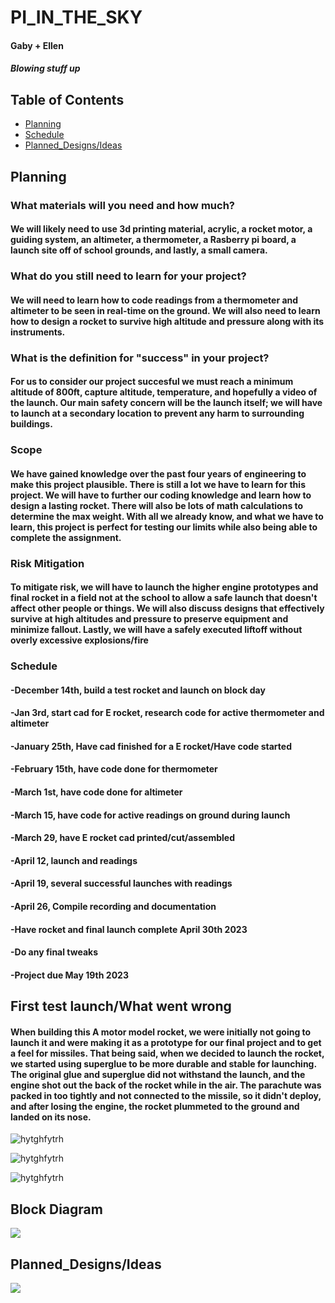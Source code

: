 # PI_IN_THE_SKY

#### Gaby + Ellen 
#### *Blowing stuff up*



## Table of Contents
* [Planning](#Planning)
* [Schedule](#Schedule)
* [Planned_Designs/Ideas](#Planned_Designs/Ideas)







## Planning


### What materials will you need and how much?  

#### We will likely need to use 3d printing material, acrylic, a rocket motor, a guiding system, an altimeter, a thermometer, a Rasberry pi board, a launch site off of school grounds, and lastly, a small camera.   

### What do you still need to learn for your project?

#### We will need to learn how to code readings from a thermometer and altimeter to be seen in real-time on the ground. We will also need to learn how to design a rocket to survive high altitude and pressure along with its instruments.

### What is the definition for "success" in your project? 

#### For us to consider our project succesful we must reach a minimum altitude of 800ft, capture altitude, temperature, and hopefully a video of the launch. Our main safety concern will be the launch itself; we will have to launch at a secondary location to prevent any harm to surrounding buildings.

### Scope

#### We have gained knowledge over the past four years of engineering to make this project plausible. There is still a lot we have to learn for this project. We will have to further our coding knowledge and learn how to design a lasting rocket. There will also be lots of math calculations to determine the max weight. With all we already know, and what we have to learn, this project is perfect for testing our limits while also being able to complete the assignment.

### Risk Mitigation

#### To mitigate risk, we will have to launch the higher engine prototypes and final rocket in a field not at the school to allow a safe launch that doesn't affect other people or things. We will also discuss designs that effectively survive at high altitudes and pressure to preserve equipment and minimize fallout. Lastly, we will have a safely executed liftoff without overly excessive explosions/fire

### Schedule

#### -December 14th, build a test rocket and launch on block day
#### -Jan 3rd, start cad for E rocket, research code for active thermometer and altimeter
#### -January 25th, Have cad finished for a E rocket/Have code started 
#### -February 15th, have code done for thermometer
#### -March 1st, have code done for altimeter
#### -March 15, have code for active readings on ground during launch
#### -March 29, have E rocket cad printed/cut/assembled 
#### -April 12, launch and readings
#### -April 19, several successful launches with readings
#### -April 26, Compile recording and documentation
#### -Have rocket and final launch complete April 30th 2023
#### -Do any final tweaks
#### -Project due May 19th 2023

## First test launch/What went wrong

#### When building this A motor model rocket, we were initially not going to launch it and were making it as a prototype for our final project and to get a feel for missiles. That being said, when we decided to launch the rocket, we started using superglue to be more durable and stable for launching. The original glue and superglue did not withstand the launch, and the engine shot out the back of the rocket while in the air. The parachute was packed in too tightly and not connected to the missile, so it didn't deploy, and after losing the engine, the rocket plummeted to the ground and landed on its nose. 

![hytghfytrh](urmom/RocketLaunch1.gif)

![hytghfytrh](urmom/IMG-4788.jpg)

![hytghfytrh](urmom/IMG-4786.jpg)


## Block Diagram

![](urmom/block.jpg)


## Planned_Designs/Ideas

![](urmom/rock.jpg)
